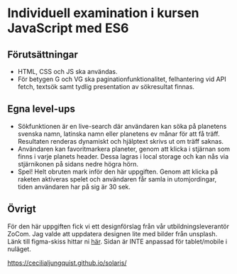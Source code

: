 # Individuell examination i kursen JavaScript med ES6

## Förutsättningar
* HTML, CSS och JS ska användas. 
* För betygen G och VG ska paginationfunktionalitet, felhantering vid API fetch, textsök samt tydlig presentation av sökresultat finnas. 

## Egna level-ups
* Sökfunktionen är en live-search där användaren kan söka på planetens svenska namn, latinska namn eller planetens ev månar för att få träff. Resultaten renderas dynamiskt och hjälptext skrivs ut om träff saknas.
* Användaren kan favoritmarkera planeter, genom att klicka i stjärnan som finns i varje planets header. Dessa lagras i local storage och kan nås via stjärnikonen på sidans nedre högra hörn. 
* Spel! Helt obruten mark inför den här uppgiften. Genom att klicka på raketen aktiveras spelet och användaren får samla in utomjordingar, tiden användaren har på sig är 30 sek. 

## Övrigt
För den här uppgiften fick vi ett designförslag från vår utbildningsleverantör ZoCom. Jag valde att uppdatera designen lite med bilder från unsplash. Länk till figma-skiss hittar ni <a href="https://www.figma.com/file/Ib9ahPsFNPG2orLozJ0WL2/JS-%2F-Solaris-(Copy)?node-id=0%3A1&t=NL38KYhOof2O8uf9-0">här</a>. Sidan är INTE anpassad för tablet/mobile i nuläget.

https://cecilialjungquist.github.io/solaris/
